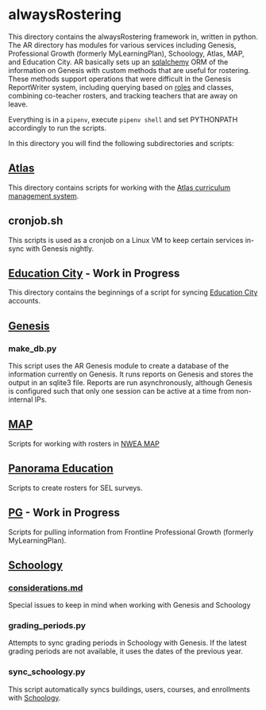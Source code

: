 # alwaysRostering

This directory contains the alwaysRostering framework in, written in python. The
AR directory has modules for various services including Genesis, Professional
Growth (formerly MyLearningPlan), Schoology, Atlas, MAP, and Education City. AR
basically sets up an [sqlalchemy](https://www.sqlalchemy.org/) ORM of the
information on Genesis with custom methods that are useful for rostering. These
methods support operations that were difficult in the Genesis ReportWriter
system, including querying based on [roles](docs/roles.md) and classes, combining
co-teacher rosters, and tracking teachers that are away on leave.

Everything is in a `pipenv`, execute `pipenv shell` and set PYTHONPATH
accordingly to run the scripts.

In this directory you will find the following subdirectories and scripts:

## [Atlas](https://github.com/FalconPD/alwaysRostering/tree/master/Atlas)

This directory contains scripts for working with the
[Atlas curriculum management system](https://monroek12.rubiconatlas.org).

## cronjob.sh

This scripts is used as a cronjob on a Linux VM to keep certain services in-sync with Genesis nightly.

## [Education City](https://github.com/FalconPD/alwaysRostering/tree/master/Education%20City) - Work in Progress

This directory contains the beginnings of a script for syncing
[Education City](https://ec2.educationcity.com) accounts. 

## [Genesis](https://github.com/FalconPD/alwaysRostering/tree/master/Genesis)

### make_db.py

This script uses the AR Genesis module to create a database of the information
currently on Genesis. It runs reports on Genesis and stores the output in an
sqlite3 file. Reports are run asynchronously, although Genesis is configured
such that only one session can be active at a time from non-internal IPs.

## [MAP](https://github.com/FalconPD/alwaysRostering/tree/master/MAP)

Scripts for working with rosters in [NWEA MAP](https://teach.mapnwea.org)

## [Panorama Education](https://github.com/FalconPD/alwaysRostering/tree/master/Panorama%20Education)

Scripts to create rosters for SEL surveys.

## [PG](https://github.com/FalconPD/alwaysRostering/tree/master/PG) - Work in Progress

Scripts for pulling information from Frontline Professional Growth (formerly MyLearningPlan). 

## [Schoology](https://github.com/FalconPD/alwaysRostering/tree/master/Schoology)

### [considerations.md](Schoology/considerations.md)

Special issues to keep in mind when working with Genesis and Schoology

### grading_periods.py 

Attempts to sync grading periods in Schoology with Genesis. If the latest
grading periods are not available, it uses the dates of the previous year.

### sync_schoology.py

This script automatically syncs buildings, users, courses, and enrollments with
[Schoology](https://monroetownship.schoology.com).
